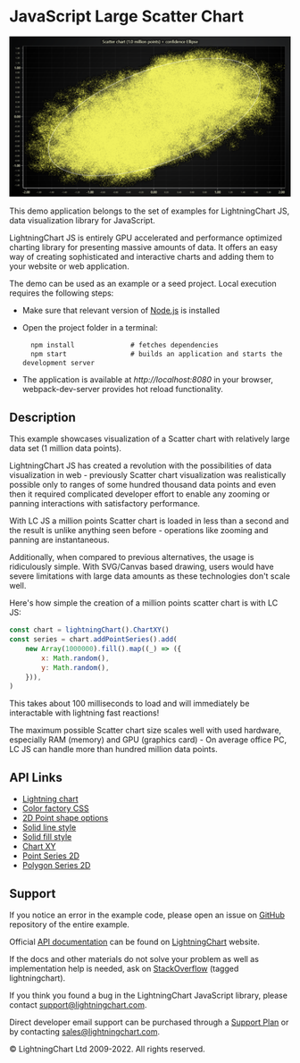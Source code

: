 # JavaScript Large Scatter Chart

![JavaScript Large Scatter Chart](largeScatterChartXY-darkGold.png)

This demo application belongs to the set of examples for LightningChart JS, data visualization library for JavaScript.

LightningChart JS is entirely GPU accelerated and performance optimized charting library for presenting massive amounts of data. It offers an easy way of creating sophisticated and interactive charts and adding them to your website or web application.

The demo can be used as an example or a seed project. Local execution requires the following steps:

-   Make sure that relevant version of [Node.js](https://nodejs.org/en/download/) is installed
-   Open the project folder in a terminal:

          npm install              # fetches dependencies
          npm start                # builds an application and starts the development server

-   The application is available at _http://localhost:8080_ in your browser, webpack-dev-server provides hot reload functionality.


## Description

This example showcases visualization of a Scatter chart with relatively large data set (1 million data points).

LightningChart JS has created a revolution with the possibilities of data visualization in web - previously Scatter chart visualization was realistically possible only to ranges of some hundred thousand data points and even then it required complicated developer effort to enable any zooming or panning interactions with satisfactory performance.

With LC JS a million points Scatter chart is loaded in less than a second and the result is unlike anything seen before - operations like zooming and panning are instantaneous.

Additionally, when compared to previous alternatives, the usage is ridiculously simple. With SVG/Canvas based drawing, users would have severe limitations with large data amounts as these technologies don't scale well.

Here's how simple the creation of a million points scatter chart is with LC JS:

```js
const chart = lightningChart().ChartXY()
const series = chart.addPointSeries().add(
    new Array(1000000).fill().map((_) => ({
        x: Math.random(),
        y: Math.random(),
    })),
)
```

This takes about 100 milliseconds to load and will immediately be interactable with lightning fast reactions!

The maximum possible Scatter chart size scales well with used hardware, especially RAM (memory) and GPU (graphics card) - On average office PC, LC JS can handle more than hundred million data points.


## API Links

* [Lightning chart]
* [Color factory CSS]
* [2D Point shape options]
* [Solid line style]
* [Solid fill style]
* [Chart XY]
* [Point Series 2D]
* [Polygon Series 2D]


## Support

If you notice an error in the example code, please open an issue on [GitHub][0] repository of the entire example.

Official [API documentation][1] can be found on [LightningChart][2] website.

If the docs and other materials do not solve your problem as well as implementation help is needed, ask on [StackOverflow][3] (tagged lightningchart).

If you think you found a bug in the LightningChart JavaScript library, please contact support@lightningchart.com.

Direct developer email support can be purchased through a [Support Plan][4] or by contacting sales@lightningchart.com.

[0]: https://github.com/Arction/
[1]: https://lightningchart.com/lightningchart-js-api-documentation/
[2]: https://lightningchart.com
[3]: https://stackoverflow.com/questions/tagged/lightningchart
[4]: https://lightningchart.com/support-services/

© LightningChart Ltd 2009-2022. All rights reserved.


[Lightning chart]: https://lightningchart.com/lightningchart-js-api-documentation/v4.1.0/functions/lightningChart-1.html
[Color factory CSS]: https://lightningchart.com/lightningchart-js-api-documentation/v4.1.0/functions/ColorCSS.html
[2D Point shape options]: https://lightningchart.com/lightningchart-js-api-documentation/v4.1.0/enums/PointShape.html
[Solid line style]: https://lightningchart.com/lightningchart-js-api-documentation/v4.1.0/classes/SolidLine.html
[Solid fill style]: https://lightningchart.com/lightningchart-js-api-documentation/v4.1.0/classes/SolidFill.html
[Chart XY]: https://lightningchart.com/lightningchart-js-api-documentation/v4.1.0/classes/ChartXY.html
[Point Series 2D]: https://lightningchart.com/lightningchart-js-api-documentation/v4.1.0/classes/PointSeries.html
[Polygon Series 2D]: https://lightningchart.com/lightningchart-js-api-documentation/v4.1.0/classes/PolygonSeries.html

